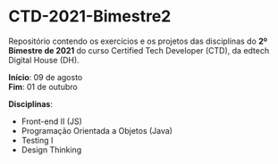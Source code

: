 # CTD-2021-Bimestre2

Repositório contendo os exercícios e os projetos das disciplinas do **2º Bimestre de 2021** do curso Certified Tech Developer (CTD), da edtech Digital House (DH).

**Início**: 09 de agosto<br>
**Fim**: 01 de outubro

**Disciplinas**:

- Front-end II (JS)
- Programação Orientada a Objetos (Java)
- Testing I
- Design Thinking

